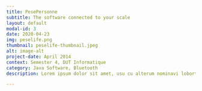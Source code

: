 ```yaml
---
title: PesePersonne
subtitle: The software connected to your scale
layout: default
modal-id: 3
date: 2020-04-23
img: peselife.png
thumbnail: peselife-thumbnail.jpeg
alt: image-alt
project-date: April 2014
context: Semester 4, DUT Informatique
category: Java Software, Bluetooth 
description: Lorem ipsum dolor sit amet, usu cu alterum nominavi lobortis. At duo novum diceret. Tantas apeirian vix et, usu sanctus postulant inciderint ut, populo diceret necessitatibus in vim. Cu eum dicam feugiat noluisse.

---
```

